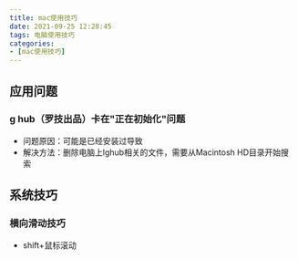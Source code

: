 ```yaml
---
title: mac使用技巧
date: 2021-09-25 12:28:45
tags: 电脑使用技巧
categories:
- [mac使用技巧]
---
```


## 应用问题
### g hub（罗技出品）卡在"正在初始化"问题
* 问题原因：可能是已经安装过导致
* 解决方法：删除电脑上lghub相关的文件，需要从Macintosh HD目录开始搜索

## 系统技巧
### 横向滑动技巧
* shift+鼠标滚动
